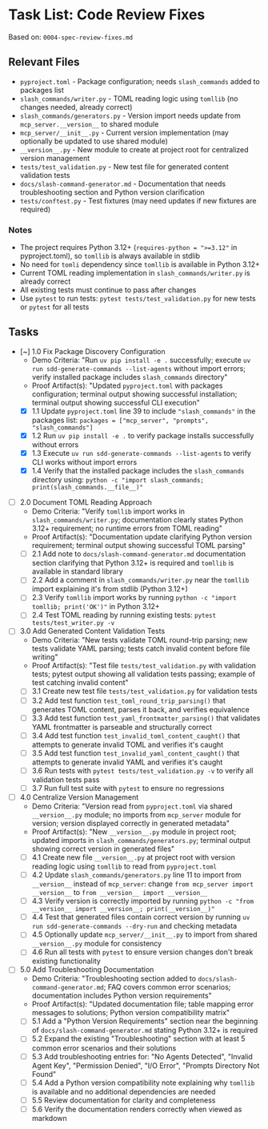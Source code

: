 # Task List: Code Review Fixes

Based on: `0004-spec-review-fixes.md`

## Relevant Files

- `pyproject.toml` - Package configuration; needs `slash_commands` added to packages list
- `slash_commands/writer.py` - TOML reading logic using `tomllib` (no changes needed, already correct)
- `slash_commands/generators.py` - Version import needs update from `mcp_server.__version__` to shared module
- `mcp_server/__init__.py` - Current version implementation (may optionally be updated to use shared module)
- `__version__.py` - New module to create at project root for centralized version management
- `tests/test_validation.py` - New test file for generated content validation tests
- `docs/slash-command-generator.md` - Documentation that needs troubleshooting section and Python version clarification
- `tests/conftest.py` - Test fixtures (may need updates if new fixtures are required)

### Notes

- The project requires Python 3.12+ (`requires-python = ">=3.12"` in pyproject.toml), so `tomllib` is always available in stdlib
- No need for `tomli` dependency since `tomllib` is available in Python 3.12+
- Current TOML reading implementation in `slash_commands/writer.py` is already correct
- All existing tests must continue to pass after changes
- Use `pytest` to run tests: `pytest tests/test_validation.py` for new tests or `pytest` for all tests

## Tasks

- [~] 1.0 Fix Package Discovery Configuration
  - Demo Criteria: "Run `uv pip install -e .` successfully; execute `uv run sdd-generate-commands --list-agents` without import errors; verify installed package includes `slash_commands` directory"
  - Proof Artifact(s): "Updated `pyproject.toml` with packages configuration; terminal output showing successful installation; terminal output showing successful CLI execution"
  - [x] 1.1 Update `pyproject.toml` line 39 to include `"slash_commands"` in the packages list: `packages = ["mcp_server", "prompts", "slash_commands"]`
  - [x] 1.2 Run `uv pip install -e .` to verify package installs successfully without errors
  - [x] 1.3 Execute `uv run sdd-generate-commands --list-agents` to verify CLI works without import errors
  - [x] 1.4 Verify that the installed package includes the `slash_commands` directory using: `python -c "import slash_commands; print(slash_commands.__file__)"`

- [ ] 2.0 Document TOML Reading Approach
  - Demo Criteria: "Verify `tomllib` import works in `slash_commands/writer.py`; documentation clearly states Python 3.12+ requirement; no runtime errors from TOML reading"
  - Proof Artifact(s): "Documentation update clarifying Python version requirement; terminal output showing successful TOML parsing"
  - [ ] 2.1 Add note to `docs/slash-command-generator.md` documentation section clarifying that Python 3.12+ is required and `tomllib` is available in standard library
  - [ ] 2.2 Add a comment in `slash_commands/writer.py` near the `tomllib` import explaining it's from stdlib (Python 3.12+)
  - [ ] 2.3 Verify `tomllib` import works by running `python -c "import tomllib; print('OK')"` in Python 3.12+
  - [ ] 2.4 Test TOML reading by running existing tests: `pytest tests/test_writer.py -v`

- [ ] 3.0 Add Generated Content Validation Tests
  - Demo Criteria: "New tests validate TOML round-trip parsing; new tests validate YAML parsing; tests catch invalid content before file writing"
  - Proof Artifact(s): "Test file `tests/test_validation.py` with validation tests; pytest output showing all validation tests passing; example of test catching invalid content"
  - [ ] 3.1 Create new test file `tests/test_validation.py` for validation tests
  - [ ] 3.2 Add test function `test_toml_round_trip_parsing()` that generates TOML content, parses it back, and verifies equivalence
  - [ ] 3.3 Add test function `test_yaml_frontmatter_parsing()` that validates YAML frontmatter is parseable and structurally correct
  - [ ] 3.4 Add test function `test_invalid_toml_content_caught()` that attempts to generate invalid TOML and verifies it's caught
  - [ ] 3.5 Add test function `test_invalid_yaml_content_caught()` that attempts to generate invalid YAML and verifies it's caught
  - [ ] 3.6 Run tests with `pytest tests/test_validation.py -v` to verify all validation tests pass
  - [ ] 3.7 Run full test suite with `pytest` to ensure no regressions

- [ ] 4.0 Centralize Version Management
  - Demo Criteria: "Version read from `pyproject.toml` via shared `__version__.py` module; no imports from `mcp_server` module for version; version displayed correctly in generated metadata"
  - Proof Artifact(s): "New `__version__.py` module in project root; updated imports in `slash_commands/generators.py`; terminal output showing correct version in generated files"
  - [ ] 4.1 Create new file `__version__.py` at project root with version reading logic using `tomllib` to read from `pyproject.toml`
  - [ ] 4.2 Update `slash_commands/generators.py` line 11 to import from `__version__` instead of `mcp_server`: change `from mcp_server import __version__` to `from __version__ import __version__`
  - [ ] 4.3 Verify version is correctly imported by running `python -c "from __version__ import __version__; print(__version__)"`
  - [ ] 4.4 Test that generated files contain correct version by running `uv run sdd-generate-commands --dry-run` and checking metadata
  - [ ] 4.5 Optionally update `mcp_server/__init__.py` to import from shared `__version__.py` module for consistency
  - [ ] 4.6 Run all tests with `pytest` to ensure version changes don't break existing functionality

- [ ] 5.0 Add Troubleshooting Documentation
  - Demo Criteria: "Troubleshooting section added to `docs/slash-command-generator.md`; FAQ covers common error scenarios; documentation includes Python version requirements"
  - Proof Artifact(s): "Updated documentation file; table mapping error messages to solutions; Python version compatibility matrix"
  - [ ] 5.1 Add a "Python Version Requirements" section near the beginning of `docs/slash-command-generator.md` stating Python 3.12+ is required
  - [ ] 5.2 Expand the existing "Troubleshooting" section with at least 5 common error scenarios and their solutions
  - [ ] 5.3 Add troubleshooting entries for: "No Agents Detected", "Invalid Agent Key", "Permission Denied", "I/O Error", "Prompts Directory Not Found"
  - [ ] 5.4 Add a Python version compatibility note explaining why `tomllib` is available and no additional dependencies are needed
  - [ ] 5.5 Review documentation for clarity and completeness
  - [ ] 5.6 Verify the documentation renders correctly when viewed as markdown
